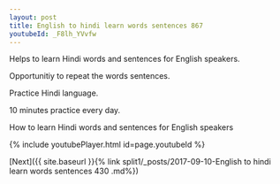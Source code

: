 ```yaml
---
layout: post
title: English to hindi learn words sentences 867 
youtubeId: _F8lh_YVvfw
---
```

 
 
Helps to learn Hindi words and sentences for English speakers.

Opportunitiy to repeat the words sentences. 

Practice Hindi language. 
 
10 minutes practice every day. 
 
How to learn Hindi words and sentences for English speakers 
 
{% include youtubePlayer.html id=page.youtubeId %}
 
 
[Next]({{ site.baseurl }}{% link  split1/_posts/2017-09-10-English to hindi learn words sentences 430 .md%})
 
